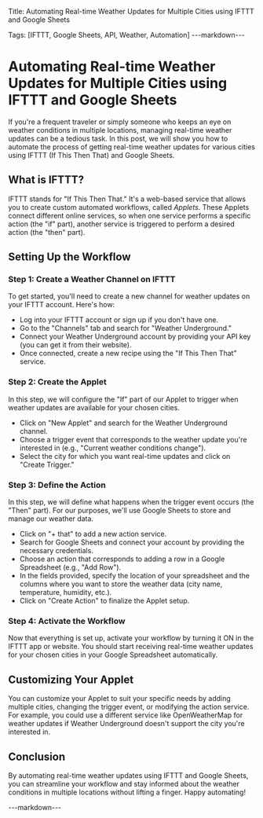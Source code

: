  Title: Automating Real-time Weather Updates for Multiple Cities using IFTTT and Google Sheets

Tags: [IFTTT, Google Sheets, API, Weather, Automation]
---markdown---

# Automating Real-time Weather Updates for Multiple Cities using IFTTT and Google Sheets

If you're a frequent traveler or simply someone who keeps an eye on weather conditions in multiple locations, managing real-time weather updates can be a tedious task. In this post, we will show you how to automate the process of getting real-time weather updates for various cities using IFTTT (If This Then That) and Google Sheets.

## What is IFTTT?

IFTTT stands for "If This Then That." It's a web-based service that allows you to create custom automated workflows, called *Applets*. These Applets connect different online services, so when one service performs a specific action (the "if" part), another service is triggered to perform a desired action (the "then" part).

## Setting Up the Workflow

### Step 1: Create a Weather Channel on IFTTT

To get started, you'll need to create a new channel for weather updates on your IFTTT account. Here's how:

- Log into your IFTTT account or sign up if you don't have one.
- Go to the "Channels" tab and search for "Weather Underground."
- Connect your Weather Underground account by providing your API key (you can get it from their website).
- Once connected, create a new recipe using the "If This Then That" service.

### Step 2: Create the Applet

In this step, we will configure the "If" part of our Applet to trigger when weather updates are available for your chosen cities.

- Click on "New Applet" and search for the Weather Underground channel.
- Choose a trigger event that corresponds to the weather update you're interested in (e.g., "Current weather conditions change").
- Select the city for which you want real-time updates and click on "Create Trigger."

### Step 3: Define the Action

In this step, we will define what happens when the trigger event occurs (the "Then" part). For our purposes, we'll use Google Sheets to store and manage our weather data.

- Click on "+ that" to add a new action service.
- Search for Google Sheets and connect your account by providing the necessary credentials.
- Choose an action that corresponds to adding a row in a Google Spreadsheet (e.g., "Add Row").
- In the fields provided, specify the location of your spreadsheet and the columns where you want to store the weather data (city name, temperature, humidity, etc.).
- Click on "Create Action" to finalize the Applet setup.

### Step 4: Activate the Workflow

Now that everything is set up, activate your workflow by turning it ON in the IFTTT app or website. You should start receiving real-time weather updates for your chosen cities in your Google Spreadsheet automatically.

## Customizing Your Applet

You can customize your Applet to suit your specific needs by adding multiple cities, changing the trigger event, or modifying the action service. For example, you could use a different service like OpenWeatherMap for weather updates if Weather Underground doesn't support the city you're interested in.

## Conclusion

By automating real-time weather updates using IFTTT and Google Sheets, you can streamline your workflow and stay informed about the weather conditions in multiple locations without lifting a finger. Happy automating!

---markdown---